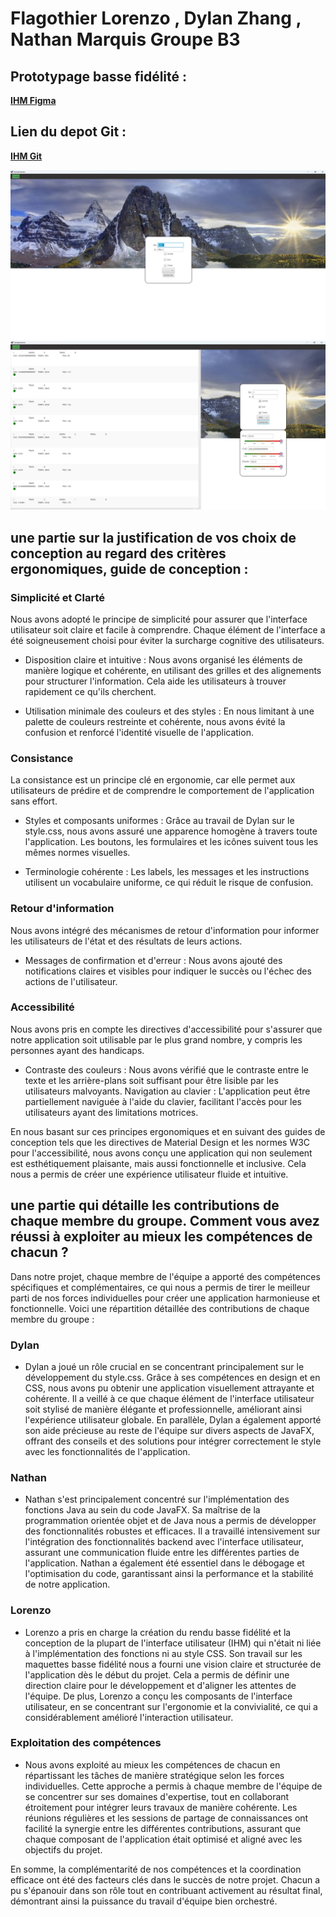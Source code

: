 # Flagothier Lorenzo , Dylan Zhang , Nathan Marquis  Groupe B3


## Prototypage basse fidélité :

**[IHM Figma](https://www.figma.com/proto/Wfr9uPcfXBT80VY3P87YkM/Untitled?node-id=0-1&t=0aYEJk56IBQvRm3D-1)**

## Lien du depot Git : 

**[IHM Git](https://gitlab.univ-lille.fr/sae2.01-2.02/2024/B3)**


![Screenshot](./pics/screen.png)
![Screenshot](./pics/screen2.png)

## une partie sur la justification de vos choix de conception au regard des critères ergonomiques, guide de conception : 


### Simplicité et Clarté
Nous avons adopté le principe de simplicité pour assurer que l'interface utilisateur soit claire et facile à comprendre. Chaque élément de l'interface a été soigneusement choisi pour éviter la surcharge cognitive des utilisateurs.

- Disposition claire et intuitive : Nous avons organisé les éléments de manière logique et cohérente, en utilisant des grilles et des alignements pour structurer l'information. Cela aide les utilisateurs à trouver rapidement ce qu'ils cherchent.

- Utilisation minimale des couleurs et des styles : En nous limitant à une palette de couleurs restreinte et cohérente, nous avons évité la confusion et renforcé l'identité visuelle de l'application.
### Consistance
La consistance est un principe clé en ergonomie, car elle permet aux utilisateurs de prédire et de comprendre le comportement de l'application sans effort.

- Styles et composants uniformes : Grâce au travail de Dylan sur le style.css, nous avons assuré une apparence homogène à travers toute l'application. Les boutons, les formulaires et les icônes suivent tous les mêmes normes visuelles.

- Terminologie cohérente : Les labels, les messages et les instructions utilisent un vocabulaire uniforme, ce qui réduit le risque de confusion.
### Retour d'information
Nous avons intégré des mécanismes de retour d'information pour informer les utilisateurs de l'état et des résultats de leurs actions.

- Messages de confirmation et d'erreur : Nous avons ajouté des notifications claires et visibles pour indiquer le succès ou l'échec des actions de l'utilisateur.

### Accessibilité
Nous avons pris en compte les directives d'accessibilité pour s'assurer que notre application soit utilisable par le plus grand nombre, y compris les personnes ayant des handicaps.

- Contraste des couleurs : Nous avons vérifié que le contraste entre le texte et les arrière-plans soit suffisant pour être lisible par les utilisateurs malvoyants.
Navigation au clavier : L'application peut être partiellement naviguée à l'aide du clavier, facilitant l'accès pour les utilisateurs ayant des limitations motrices.

En nous basant sur ces principes ergonomiques et en suivant des guides de conception tels que les directives de Material Design et les normes W3C pour l'accessibilité, nous avons conçu une application qui non seulement est esthétiquement plaisante, mais aussi fonctionnelle et inclusive. Cela nous a permis de créer une expérience utilisateur fluide et intuitive.



## une partie qui détaille les contributions de chaque membre du groupe. Comment vous avez réussi à exploiter au mieux les compétences de chacun ?

Dans notre projet, chaque membre de l'équipe a apporté des compétences spécifiques et complémentaires, ce qui nous a permis de tirer le meilleur parti de nos forces individuelles pour créer une application harmonieuse et fonctionnelle. Voici une répartition détaillée des contributions de chaque membre du groupe :

### Dylan
- Dylan a joué un rôle crucial en se concentrant principalement sur le développement du style.css. Grâce à ses compétences en design et en CSS, nous avons pu obtenir une application visuellement attrayante et cohérente. Il a veillé à ce que chaque élément de l'interface utilisateur soit stylisé de manière élégante et professionnelle, améliorant ainsi l'expérience utilisateur globale. En parallèle, Dylan a également apporté son aide précieuse au reste de l'équipe sur divers aspects de JavaFX, offrant des conseils et des solutions pour intégrer correctement le style avec les fonctionnalités de l'application.

### Nathan
- Nathan s'est principalement concentré sur l'implémentation des fonctions Java au sein du code JavaFX. Sa maîtrise de la programmation orientée objet et de Java nous a permis de développer des fonctionnalités robustes et efficaces. Il a travaillé intensivement sur l'intégration des fonctionnalités backend avec l'interface utilisateur, assurant une communication fluide entre les différentes parties de l'application. Nathan a également été essentiel dans le débogage et l'optimisation du code, garantissant ainsi la performance et la stabilité de notre application.

### Lorenzo
- Lorenzo a pris en charge la création du rendu basse fidélité et la conception de la plupart de l'interface utilisateur (IHM) qui n'était ni liée à l'implémentation des fonctions ni au style CSS. Son travail sur les maquettes basse fidélité nous a fourni une vision claire et structurée de l'application dès le début du projet. Cela a permis de définir une direction claire pour le développement et d'aligner les attentes de l'équipe. De plus, Lorenzo a conçu les composants de l'interface utilisateur, en se concentrant sur l'ergonomie et la convivialité, ce qui a considérablement amélioré l'interaction utilisateur.

### Exploitation des compétences
- Nous avons exploité au mieux les compétences de chacun en répartissant les tâches de manière stratégique selon les forces individuelles. Cette approche a permis à chaque membre de l'équipe de se concentrer sur ses domaines d'expertise, tout en collaborant étroitement pour intégrer leurs travaux de manière cohérente. Les réunions régulières et les sessions de partage de connaissances ont facilité la synergie entre les différentes contributions, assurant que chaque composant de l'application était optimisé et aligné avec les objectifs du projet.

En somme, la complémentarité de nos compétences et la coordination efficace ont été des facteurs clés dans le succès de notre projet. Chacun a pu s'épanouir dans son rôle tout en contribuant activement au résultat final, démontrant ainsi la puissance du travail d'équipe bien orchestré.